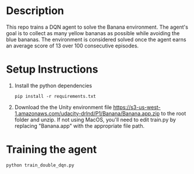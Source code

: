 # Description
This repo trains a DQN agent to solve the Banana environment. The agent's goal is to collect as many yellow bananas as possible while avoiding the blue bananas. The environment is considered solved once the agent earns an average score of 13 over 100 consecutive episodes. 

# Setup Instructions

1. Install the python dependencies
   ```
   pip install -r requirements.txt
   ```

2. Download the the Unity environment file https://s3-us-west-1.amazonaws.com/udacity-drlnd/P1/Banana/Banana.app.zip to the root folder and unzip. If not using MacOS, you'll need to edit train.py by replacing "Banana.app" with the appropriate file path. 


# Training the agent
```
python train_double_dqn.py
```